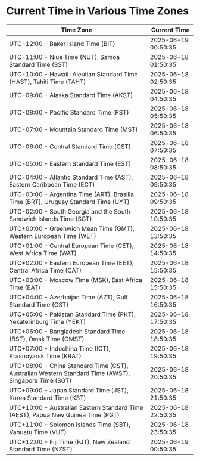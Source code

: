 # Current Time in Various Time Zones

| Time Zone | Current Time |
|-----------|--------------|
| UTC-12:00 - Baker Island Time (BIT) | 2025-06-19 00:50:35 |
| UTC-11:00 - Niue Time (NUT), Samoa Standard Time (SST) | 2025-06-18 01:50:35 |
| UTC-10:00 - Hawaii-Aleutian Standard Time (HAST), Tahiti Time (TAHT) | 2025-06-18 02:50:35 |
| UTC-09:00 - Alaska Standard Time (AKST) | 2025-06-18 04:50:35 |
| UTC-08:00 - Pacific Standard Time (PST) | 2025-06-18 05:50:35 |
| UTC-07:00 - Mountain Standard Time (MST) | 2025-06-18 06:50:35 |
| UTC-06:00 - Central Standard Time (CST) | 2025-06-18 07:50:35 |
| UTC-05:00 - Eastern Standard Time (EST) | 2025-06-18 08:50:35 |
| UTC-04:00 - Atlantic Standard Time (AST), Eastern Caribbean Time (ECT) | 2025-06-18 09:50:35 |
| UTC-03:00 - Argentina Time (ART), Brasília Time (BRT), Uruguay Standard Time (UYT) | 2025-06-18 09:50:35 |
| UTC-02:00 - South Georgia and the South Sandwich Islands Time (SGT) | 2025-06-18 10:50:35 |
| UTC±00:00 - Greenwich Mean Time (GMT), Western European Time (WET) | 2025-06-18 13:50:35 |
| UTC+01:00 - Central European Time (CET), West Africa Time (WAT) | 2025-06-18 14:50:35 |
| UTC+02:00 - Eastern European Time (EET), Central Africa Time (CAT) | 2025-06-18 15:50:35 |
| UTC+03:00 - Moscow Time (MSK), East Africa Time (EAT) | 2025-06-18 15:50:35 |
| UTC+04:00 - Azerbaijan Time (AZT), Gulf Standard Time (GST) | 2025-06-18 16:50:35 |
| UTC+05:00 - Pakistan Standard Time (PKT), Yekaterinburg Time (YEKT) | 2025-06-18 17:50:35 |
| UTC+06:00 - Bangladesh Standard Time (BST), Omsk Time (OMST) | 2025-06-18 18:50:35 |
| UTC+07:00 - Indochina Time (ICT), Krasnoyarsk Time (KRAT) | 2025-06-18 19:50:35 |
| UTC+08:00 - China Standard Time (CST), Australian Western Standard Time (AWST), Singapore Time (SGT) | 2025-06-18 20:50:35 |
| UTC+09:00 - Japan Standard Time (JST), Korea Standard Time (KST) | 2025-06-18 21:50:35 |
| UTC+10:00 - Australian Eastern Standard Time (AEST), Papua New Guinea Time (PGT) | 2025-06-18 22:50:35 |
| UTC+11:00 - Solomon Islands Time (SBT), Vanuatu Time (VUT) | 2025-06-18 23:50:35 |
| UTC+12:00 - Fiji Time (FJT), New Zealand Standard Time (NZST) | 2025-06-19 00:50:35 |
